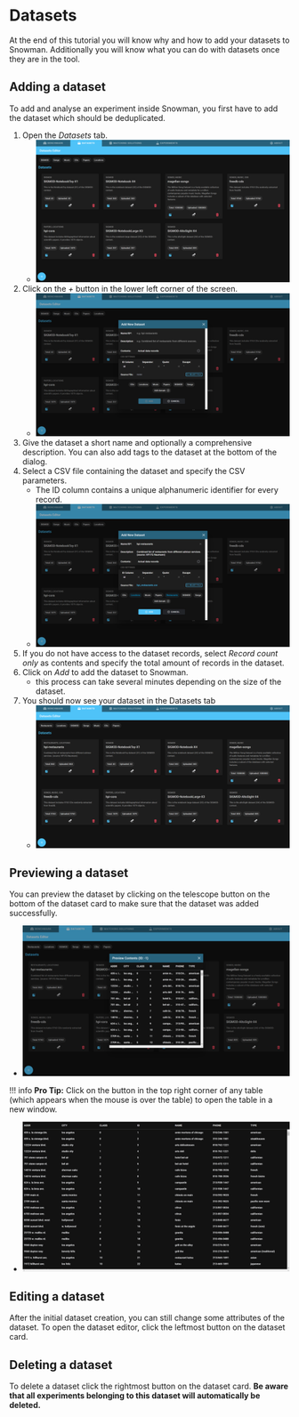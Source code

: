 # Datasets

At the end of this tutorial you will know why and how to add your datasets to Snowman. Additionally you will know what you can do with datasets once they are in the tool.

## Adding a dataset

To add and analyse an experiment inside Snowman, you first have to add the dataset which should be deduplicated.

1. Open the *Datasets* tab.
   - ![Datasets Tab](../assets/datasets-tab.png)
2. Click on the *+* button in the lower left corner of the screen.
   - ![Add Dataset](../assets/add-dataset.png)
3. Give the dataset a short name and optionally a comprehensive description. You can also add tags to the dataset at the bottom of the dialog.
4. Select a CSV file containing the dataset and specify the CSV parameters.
   - The ID column contains a unique alphanumeric identifier for every record.
   - ![Add Dataset with values](../assets/add-dataset-with-values.png)
5. If you do not have access to the dataset records, select *Record count only* as contents and specify the total amount of records in the dataset.
6. Click on *Add* to add the dataset to Snowman.
   - this process can take several minutes depending on the size of the dataset.
7. You should now see your dataset in the Datasets tab
   - ![Datasets Tab after upload](../assets/datasets-tab-after-upload.png)

## Previewing a dataset

You can preview the dataset by clicking on the telescope button on the bottom of the dataset card to make sure that the dataset was added successfully.

- ![Preview Dataset](../assets/preview-dataset.png)

!!! info
    **Pro Tip:** Click on the button in the top right corner of any table (which appears when the mouse is over the table) to open the table in a new window.

- ![Preview Dataset large](../assets/preview-dataset-large.png)

## Editing a dataset

After the initial dataset creation, you can still change some attributes of the dataset. To open the dataset editor, click the leftmost button on the dataset card.

## Deleting a dataset

To delete a dataset click the rightmost button on the dataset card. **Be aware that all experiments belonging to this dataset will automatically be deleted.**
